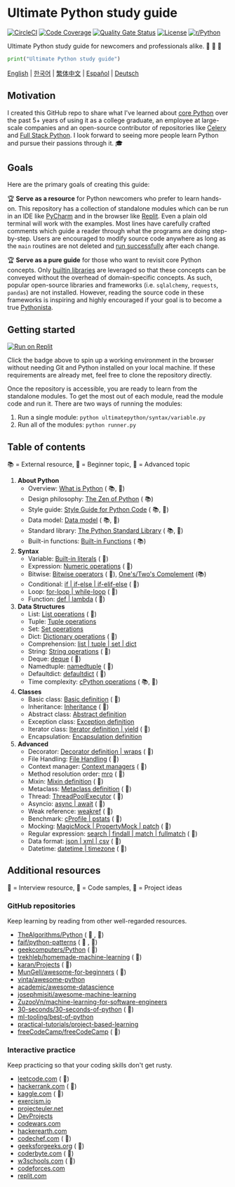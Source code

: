 # Ultimate Python study guide

[![CircleCI](https://img.shields.io/circleci/build/github/huangsam/ultimate-python)](https://circleci.com/gh/huangsam/ultimate-python)
[![Code Coverage](https://img.shields.io/codecov/c/github/huangsam/ultimate-python)](https://codecov.io/gh/huangsam/ultimate-python)
[![Quality Gate Status](https://img.shields.io/sonar/quality_gate/huangsam_ultimate-python?server=https%3A%2F%2Fsonarcloud.io)](https://sonarcloud.io/dashboard?id=huangsam_ultimate-python)
[![License](https://img.shields.io/github/license/huangsam/ultimate-python)](https://github.com/huangsam/ultimate-python/blob/master/LICENSE)
[![r/Python](https://img.shields.io/reddit/subreddit-subscribers/Python)](https://www.reddit.com/r/Python/comments/inllmf/ultimate_python_study_guide/)

Ultimate Python study guide for newcomers and professionals alike. :snake: :snake: :snake:

```python
print("Ultimate Python study guide")
```

[English](README.md) |
[한국어](README.ko.md) |
[繁体中文](README.zh_tw.md) |
[Español](README.es.md) |
[Deutsch](README.de.md)

## Motivation

I created this GitHub repo to share what I've learned about [core Python](https://www.python.org/)
over the past 5+ years of using it as a college graduate, an employee at
large-scale companies and an open-source contributor of repositories like
[Celery](https://github.com/celery/celery) and
[Full Stack Python](https://github.com/mattmakai/fullstackpython.com).
I look forward to seeing more people learn Python and pursue their passions
through it. :mortar_board:

## Goals

Here are the primary goals of creating this guide:

:trophy: **Serve as a resource** for Python newcomers who prefer to learn hands-on.
This repository has a collection of standalone modules which can be run in an IDE
like [PyCharm](https://www.jetbrains.com/pycharm/) and in the browser like
[Replit](https://replit.com/languages/python3). Even a plain old terminal will work
with the examples. Most lines have carefully crafted comments which guide a reader
through what the programs are doing step-by-step. Users are encouraged to modify
source code anywhere as long as the `main` routines are not deleted and
[run successfully](runner.py) after each change.

:trophy: **Serve as a pure guide** for those who want to revisit core Python concepts.
Only [builtin libraries](https://docs.python.org/3/library/) are leveraged so that
these concepts can be conveyed without the overhead of domain-specific concepts. As
such, popular open-source libraries and frameworks (i.e. `sqlalchemy`, `requests`,
`pandas`) are not installed. However, reading the source code in these frameworks is
inspiring and highly encouraged if your goal is to become a true
[Pythonista](https://www.urbandictionary.com/define.php?term=pythonista).

## Getting started

[![Run on Replit](https://replit.com/badge/github/huangsam/ultimate-python)](https://replit.com/github/huangsam/ultimate-python)

Click the badge above to spin up a working environment in the browser without
needing Git and Python installed on your local machine. If these requirements
are already met, feel free to clone the repository directly.

Once the repository is accessible, you are ready to learn from the standalone
modules. To get the most out of each module, read the module code and run it.
There are two ways of running the modules:

1. Run a single module: `python ultimatepython/syntax/variable.py`
2. Run all of the modules: `python runner.py`

## Table of contents

:books: = External resource,
:cake: = Beginner topic,
:exploding_head: = Advanced topic

1. **About Python**
    - Overview: [What is Python](https://github.com/trekhleb/learn-python/blob/master/src/getting_started/what_is_python.md) ( :books:, :cake:)
    - Design philosophy: [The Zen of Python](https://www.python.org/dev/peps/pep-0020/) ( :books:)
    - Style guide: [Style Guide for Python Code](https://www.python.org/dev/peps/pep-0008/) ( :books:, :exploding_head:)
    - Data model: [Data model](https://docs.python.org/3/reference/datamodel.html) ( :books:, :exploding_head:)
    - Standard library: [The Python Standard Library](https://docs.python.org/3/library/) ( :books:, :exploding_head:)
    - Built-in functions: [Built-in Functions](https://docs.python.org/3/library/functions.html) ( :books:)
2. **Syntax**
    - Variable: [Built-in literals](ultimatepython/syntax/variable.py) ( :cake:)
    - Expression: [Numeric operations](ultimatepython/syntax/expression.py) ( :cake:)
    - Bitwise: [Bitwise operators](ultimatepython/syntax/bitwise.py) ( :cake:), [One's/Two's Complement](https://www.geeksforgeeks.org/difference-between-1s-complement-representation-and-2s-complement-representation-technique/) (:books:)
    - Conditional: [if | if-else | if-elif-else](ultimatepython/syntax/conditional.py) ( :cake:)
    - Loop: [for-loop | while-loop](ultimatepython/syntax/loop.py) ( :cake:)
    - Function: [def | lambda](ultimatepython/syntax/function.py) ( :cake:)
3. **Data Structures**
    - List: [List operations](ultimatepython/data_structures/list.py) ( :cake:)
    - Tuple: [Tuple operations](ultimatepython/data_structures/tuple.py)
    - Set: [Set operations](ultimatepython/data_structures/set.py)
    - Dict: [Dictionary operations](ultimatepython/data_structures/dict.py) ( :cake:)
    - Comprehension: [list | tuple | set | dict](ultimatepython/data_structures/comprehension.py)
    - String: [String operations](ultimatepython/data_structures/string.py) ( :cake:)
    - Deque: [deque](ultimatepython/data_structures/deque.py) ( :exploding_head:)
    - Namedtuple: [namedtuple](ultimatepython/data_structures/namedtuple.py) ( :exploding_head:)
    - Defaultdict: [defaultdict](ultimatepython/data_structures/defaultdict.py) ( :exploding_head:)
    - Time complexity: [cPython operations](https://wiki.python.org/moin/TimeComplexity) ( :books:, :exploding_head:)
4. **Classes**
    - Basic class: [Basic definition](ultimatepython/classes/basic_class.py) ( :cake:)
    - Inheritance: [Inheritance](ultimatepython/classes/inheritance.py) ( :cake:)
    - Abstract class: [Abstract definition](ultimatepython/classes/abstract_class.py)
    - Exception class: [Exception definition](ultimatepython/classes/exception_class.py)
    - Iterator class: [Iterator definition | yield](ultimatepython/classes/iterator_class.py) ( :exploding_head:)
    - Encapsulation: [Encapsulation definition](ultimatepython/classes/encapsulation.py)
5. **Advanced**
    - Decorator: [Decorator definition | wraps](ultimatepython/advanced/decorator.py) ( :exploding_head:)
    - File Handling: [File Handling](ultimatepython/advanced/file_handling.py) ( :exploding_head:)
    - Context manager: [Context managers](ultimatepython/advanced/context_manager.py) ( :exploding_head:)
    - Method resolution order: [mro](ultimatepython/advanced/mro.py) ( :exploding_head:)
    - Mixin: [Mixin definition](ultimatepython/advanced/mixin.py) ( :exploding_head:)
    - Metaclass: [Metaclass definition](ultimatepython/advanced/meta_class.py) ( :exploding_head:)
    - Thread: [ThreadPoolExecutor](ultimatepython/advanced/thread.py) ( :exploding_head:)
    - Asyncio: [async | await](ultimatepython/advanced/async.py) ( :exploding_head:)
    - Weak reference: [weakref](ultimatepython/advanced/weak_ref.py) ( :exploding_head:)
    - Benchmark: [cProfile | pstats](ultimatepython/advanced/benchmark.py) ( :exploding_head:)
    - Mocking: [MagicMock | PropertyMock | patch](ultimatepython/advanced/mocking.py) ( :exploding_head:)
    - Regular expression: [search | findall | match | fullmatch](ultimatepython/advanced/regex.py) ( :exploding_head:)
    - Data format: [json | xml | csv](ultimatepython/advanced/data_format.py) ( :exploding_head:)
    - Datetime: [datetime | timezone](ultimatepython/advanced/date_time.py) ( :exploding_head:)

## Additional resources

:necktie: = Interview resource,
:test_tube: = Code samples,
:brain: = Project ideas

### GitHub repositories

Keep learning by reading from other well-regarded resources.

- [TheAlgorithms/Python](https://github.com/TheAlgorithms/Python) ( :necktie: , :test_tube:)
- [faif/python-patterns](https://github.com/faif/python-patterns) ( :necktie: , :test_tube:)
- [geekcomputers/Python](https://github.com/geekcomputers/Python) ( :test_tube:)
- [trekhleb/homemade-machine-learning](https://github.com/trekhleb/homemade-machine-learning) ( :test_tube:)
- [karan/Projects](https://github.com/karan/Projects) ( :brain:)
- [MunGell/awesome-for-beginners](https://github.com/MunGell/awesome-for-beginners) ( :brain:)
- [vinta/awesome-python](https://github.com/vinta/awesome-python)
- [academic/awesome-datascience](https://github.com/academic/awesome-datascience)
- [josephmisiti/awesome-machine-learning](https://github.com/josephmisiti/awesome-machine-learning)
- [ZuzooVn/machine-learning-for-software-engineers](https://github.com/ZuzooVn/machine-learning-for-software-engineers)
- [30-seconds/30-seconds-of-python](https://github.com/30-seconds/30-seconds-of-python) ( :test_tube:)
- [ml-tooling/best-of-python](https://github.com/ml-tooling/best-of-python)
- [practical-tutorials/project-based-learning](https://github.com/practical-tutorials/project-based-learning#python)
- [freeCodeCamp/freeCodeCamp](https://github.com/freeCodeCamp/freeCodeCamp) ( :necktie:)

### Interactive practice

Keep practicing so that your coding skills don't get rusty.

- [leetcode.com](https://leetcode.com/) ( :necktie:)
- [hackerrank.com](https://www.hackerrank.com/) ( :necktie:)
- [kaggle.com](https://www.kaggle.com/) ( :brain:)
- [exercism.io](https://exercism.io/)
- [projecteuler.net](https://projecteuler.net/)
- [DevProjects](https://www.codementor.io/projects/python)
- [codewars.com](https://www.codewars.com/)
- [hackerearth.com](https://www.hackerearth.com/)
- [codechef.com](https://www.codechef.com/) ( :necktie:)
- [geeksforgeeks.org](https://www.geeksforgeeks.org/) ( :necktie:)
- [coderbyte.com](https://www.coderbyte.com/) ( :necktie:)
- [w3schools.com](https://www.w3schools.com/python/) ( :brain:)
- [codeforces.com](https://codeforces.com/)
- [replit.com](https://replit.com/)

